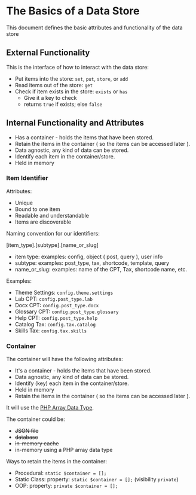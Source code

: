 # The Basics of a Data Store

This document defines the basic attributes and functionality of the data store

## External Functionality

This is the interface of how to interact with the data store:

- Put items into the store: `set`, `put`, `store`, or `add`
- Read items out of the store: `get`
- Check if item exists in the store: `exists` or `has`
    - Give it a key to check
    - returns `true` if exists; else `false`

## Internal Functionality and Attributes

- Has a container - holds the items that have been stored.
- Retain the items in the container ( so the items can be accessed later ).
- Data agnostic, any kind of data can be stored.
- Identify each item in the container/store.
- Held in memory

### Item Identifier

Attributes:

- Unique
- Bound to one item
- Readable and understandable
- Items are discoverable


Naming convention for our identifiers:

[item_type].[subtype].[name_or_slug]

- item type: examples: config, object ( post, query ), user info
- subtype: examples: post_type, tax, shortcode, template, query
- name_or_slug: examples: name of the CPT, Tax, shortcode name, etc.

Examples:
- Theme Settings: `config.theme.settings`
- Lab CPT: `config.post_type.lab`
- Docx CPT: `config.post_type.docx`
- Glossary CPT: `config.post_type.glossary`
- Help CPT: `config.post_type.help`
- Catalog Tax: `config.tax.catalog`
- Skills Tax: `config.tax.skills`

### Container

The container will have the following attributes:
- It's a container - holds the items that have been stored.
- Data agnostic, any kind of data can be stored.
- Identify (key) each item in the container/store.
- Held in memory
- Retain the items in the container ( so the items can be accessed later ).

It will use the [PHP Array Data Type](https://knowthecode.io/docx/php/array).

The container could be:
- ~~JSON file~~
- ~~database~~
- ~~in-memory cache~~
- in-memory using a PHP array data type
 
 Ways to retain the items in the container:
 - Procedural: `static $container = [];`
 - Static Class: property: `static $container = [];` (visibility `private`)
 - OOP: property: `private $container = [];`